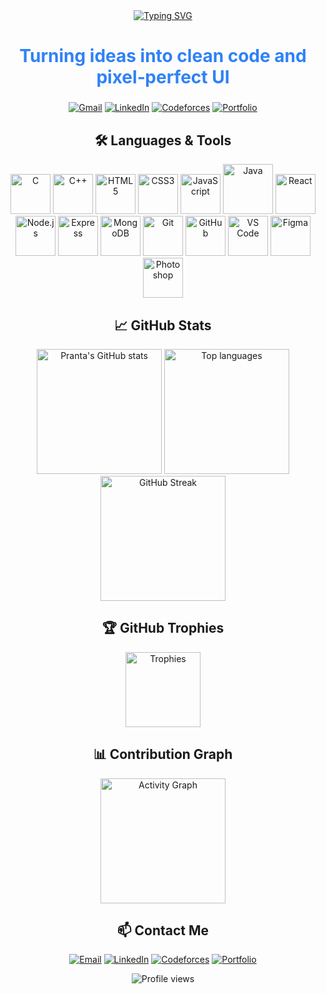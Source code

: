 <div align="center">

<!-- Typing animation with sequential texts, all in blue -->
<a href="https://github.com/pranta2003">
  <img src="https://readme-typing-svg.demolab.com?font=Fira+Code&pause=1500&color=2F81F7&center=true&width=800&lines=Hello,+I'm+Pranta;a+competitive+programmer;a+future+MERN+software+developer" alt="Typing SVG" />
</a>

<!-- Big subheadline -->
<h2 style="font-size:28px; color:#2F81F7;">Turning ideas into clean code and pixel‑perfect UI</h2>

<!-- Social badges -->
<p>
  <a href="mailto:your.email@gmail.com"><img alt="Gmail" src="https://img.shields.io/badge/Gmail-D14836?style=for-the-badge&logo=gmail&logoColor=white&labelColor=D14836"></a>
  <a href="https://www.linkedin.com/in/your-linkedin-username/"><img alt="LinkedIn" src="https://img.shields.io/badge/LinkedIn-0A66C2?style=for-the-badge&logo=linkedin&logoColor=white&labelColor=0A66C2"></a>
  <a href="https://codeforces.com/profile/your-codeforces-handle"><img alt="Codeforces" src="https://img.shields.io/badge/Codeforces-1F8ACB?style=for-the-badge&logo=codeforces&logoColor=white&labelColor=1F8ACB"></a>
  <a href="https://your-portfolio.site/"><img alt="Portfolio" src="https://img.shields.io/badge/Portfolio-FF7139?style=for-the-badge&logo=firefox-browser&logoColor=white&labelColor=FF7139"></a>
</p>

<!-- Languages & Tools -->
## 🛠️ Languages & Tools

<div align="center">
  <img alt="C" src="https://cdn.jsdelivr.net/gh/devicons/devicon/icons/c/c-original.svg" height="64" />
  <img alt="C++" src="https://cdn.jsdelivr.net/gh/devicons/devicon/icons/cplusplus/cplusplus-original.svg" height="64" />
  <img alt="HTML5" src="https://cdn.jsdelivr.net/gh/devicons/devicon/icons/html5/html5-plain.svg" height="64" />
  <img alt="CSS3" src="https://cdn.jsdelivr.net/gh/devicons/devicon/icons/css3/css3-plain.svg" height="64" />
  <img alt="JavaScript" src="https://cdn.jsdelivr.net/gh/devicons/devicon/icons/javascript/javascript-original.svg" height="64" />
  <img alt="Java" src="https://cdn.jsdelivr.net/gh/devicons/devicon/icons/java/java-original.svg" height="80" />
  <img alt="React" src="https://cdn.jsdelivr.net/gh/devicons/devicon/icons/react/react-original.svg" height="64" />
  <img alt="Node.js" src="https://cdn.jsdelivr.net/gh/devicons/devicon/icons/nodejs/nodejs-original.svg" height="64" />
  <img alt="Express" src="https://cdn.jsdelivr.net/gh/devicons/devicon/icons/express/express-original.svg" height="64" />
  <img alt="MongoDB" src="https://cdn.jsdelivr.net/gh/devicons/devicon/icons/mongodb/mongodb-original.svg" height="64" />
  <img alt="Git" src="https://cdn.jsdelivr.net/gh/devicons/devicon/icons/git/git-original.svg" height="64" />
  <img alt="GitHub" src="https://cdn.jsdelivr.net/gh/devicons/devicon/icons/github/github-original.svg" height="64" />
  <img alt="VS Code" src="https://cdn.jsdelivr.net/gh/devicons/devicon/icons/vscode/vscode-original.svg" height="64" />
  <img alt="Figma" src="https://cdn.jsdelivr.net/gh/devicons/devicon/icons/figma/figma-original.svg" height="64" />
  <img alt="Photoshop" src="https://cdn.jsdelivr.net/gh/devicons/devicon/icons/photoshop/photoshop-plain.svg" height="64" />
</div>

<!-- GitHub Stats -->
## 📈 GitHub Stats

<div align="center">
  <img alt="Pranta's GitHub stats" src="https://github-readme-stats.vercel.app/api?username=pranta2003&show_icons=true&theme=tokyonight&include_all_commits=true&count_private=true&line_height=35&text_color=ffffff&title_color=FF5733&icon_color=F7D154" height="200" />
  <img alt="Top languages" src="https://github-readme-stats.vercel.app/api/top-langs/?username=pranta2003&layout=compact&theme=tokyonight&title_color=FF5733&text_color=ffffff" height="200" />
  <img alt="GitHub Streak" src="https://streak-stats.demolab.com?user=pranta2003&theme=tokyonight&hide_border=false" height="200" />
</div>

<!-- GitHub Trophies -->
## 🏆 GitHub Trophies
<div align="center">
  <img alt="Trophies" src="https://github-profile-trophy.vercel.app/?username=pranta2003&theme=onestar&no-bg=true&no-frame=true&margin-w=12&rank=-1&column=6" height="120" />
</div>

<!-- Contribution Graph -->
## 📊 Contribution Graph
<div align="center">
  <img alt="Activity Graph" src="https://github-readme-activity-graph.vercel.app/graph?username=pranta2003&theme=react-dark&hide_border=false&area=true&custom_title=Contribution+Graph" height="200" />
</div>

<!-- Contact Me with Icons -->
## 📫 Contact Me
<div align="center">
  <a href="mailto:your.email@gmail.com"><img alt="Email" src="https://img.shields.io/badge/Email-D14836?style=for-the-badge&logo=gmail&logoColor=white&labelColor=D14836"></a>
  <a href="https://www.linkedin.com/in/your-linkedin-username/"><img alt="LinkedIn" src="https://img.shields.io/badge/LinkedIn-0A66C2?style=for-the-badge&logo=linkedin&logoColor=white&labelColor=0A66C2"></a>
  <a href="https://codeforces.com/profile/your-codeforces-handle"><img alt="Codeforces" src="https://img.shields.io/badge/Codeforces-1F8ACB?style=for-the-badge&logo=codeforces&logoColor=white&labelColor=1F8ACB"></a>
  <a href="https://your-portfolio.site/"><img alt="Portfolio" src="https://img.shields.io/badge/Portfolio-FF7139?style=for-the-badge&logo=firefox-browser&logoColor=white&labelColor=FF7139"></a>
</div>

<!-- Profile Views -->
<p align="center">
  <img src="https://komarev.com/ghpvc/?username=pranta2003&style=flat-square&color=2f81f7" alt="Profile views" />
</p>
